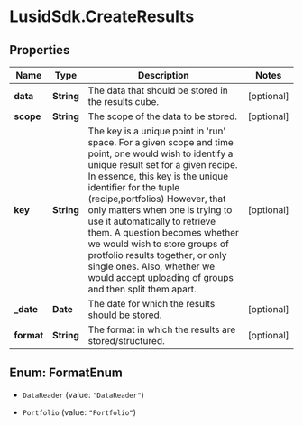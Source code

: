 # LusidSdk.CreateResults

## Properties
Name | Type | Description | Notes
------------ | ------------- | ------------- | -------------
**data** | **String** | The data that should be stored in the results cube. | [optional] 
**scope** | **String** | The scope of the data to be stored. | [optional] 
**key** | **String** | The key is a unique point in &#39;run&#39; space. For a given scope and time point, one would wish to  identify a unique result set for a given recipe. In essence, this key is the unique identifier for the tuple (recipe,portfolios)  However, that only matters when one is trying to use it automatically to retrieve them.  A question becomes whether we would wish to store groups of protfolio results together, or only single ones.  Also, whether we would accept uploading of groups and then split them apart. | [optional] 
**_date** | **Date** | The date for which the results should be stored. | [optional] 
**format** | **String** | The format in which the results are stored/structured. | [optional] 


<a name="FormatEnum"></a>
## Enum: FormatEnum


* `DataReader` (value: `"DataReader"`)

* `Portfolio` (value: `"Portfolio"`)




